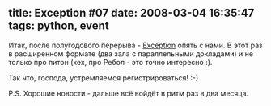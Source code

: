 title: Exception #07
date: 2008-03-04 16:35:47
tags: python, event
----


Итак, после полугодового перерыва - [Exception][1] опять с нами. В этот раз в расширенном формате (два зала с параллельными докладами) и не только про питон (хех, про Ребол - это точно интересно :).

Так что, господа, устремляемся регистрироваться! :-)

P.S. Хорошие новости - дальше всё войдёт в ритм раз в два месяца.

[1]: http://exception.org.ua/events/exception-conference-07/

